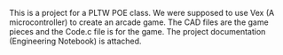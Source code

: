 This is a project for a PLTW POE class. We were supposed to use Vex (A microcontroller) to create an arcade game. 
The CAD files are the game pieces and the Code.c file is for the game.
The project documentation (Engineering Notebook) is attached.
